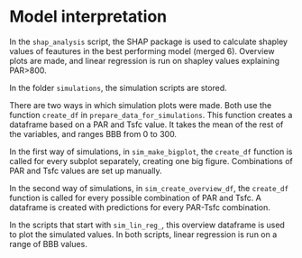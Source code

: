 # Model interpretation

In the ```shap_analysis``` script, the SHAP package is used to calculate shapley values of feautures in the best performing model (merged 6).
Overview plots are made, and linear regression is run on shapley values explaining PAR>800.

In the folder ```simulations```, the simulation scripts are stored.

There are two ways in which simulation plots were made. Both use the function ```create_df``` in ```prepare_data_for_simulations```. This function creates a dataframe based on a PAR and Tsfc value. It takes the mean of the rest of the variables, and ranges BBB from 0 to 300.

In the first way of simulations, in ```sim_make_bigplot```, the ```create_df``` function is called for every subplot separately, creating one big figure. Combinations of PAR and Tsfc values are set up manually. 

In the second way of simulations, in ```sim_create_overview_df```, the ```create_df``` function is called for every possible combination of PAR and Tsfc. A dataframe is created with predictions for every PAR-Tsfc combination. 

In the scripts that start with ```sim_lin_reg_```, this overview dataframe is used to plot the simulated values. In both scripts, linear regression is run on a range of BBB values. 

